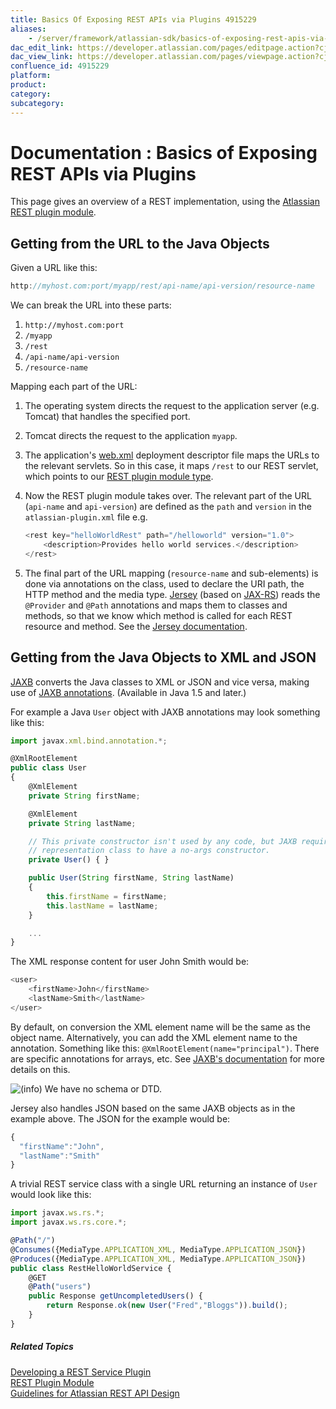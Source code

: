 ```yaml
---
title: Basics Of Exposing REST APIs via Plugins 4915229
aliases:
    - /server/framework/atlassian-sdk/basics-of-exposing-rest-apis-via-plugins-4915229.html
dac_edit_link: https://developer.atlassian.com/pages/editpage.action?cjm=wozere&pageId=4915229
dac_view_link: https://developer.atlassian.com/pages/viewpage.action?cjm=wozere&pageId=4915229
confluence_id: 4915229
platform:
product:
category:
subcategory:
---
```

# Documentation : Basics of Exposing REST APIs via Plugins

This page gives an overview of a REST implementation, using the [Atlassian REST plugin module](https://developer.atlassian.com/display/REST/REST+Plugin+Module).

## Getting from the URL to the Java Objects

Given a URL like this:

``` javascript
http://myhost.com:port/myapp/rest/api-name/api-version/resource-name
```

We can break the URL into these parts:

1.  `http://myhost.com:port`
2.  `/myapp`
3.  `/rest`
4.  `/api-name/api-version`
5.  `/resource-name`

Mapping each part of the URL:

1.  The operating system directs the request to the application server (e.g. Tomcat) that handles the specified port.
2.  Tomcat directs the request to the application `myapp`.
3.  The application's <a href="http://wiki.metawerx.net/wiki/Web.xml" class="external-link">web.xml</a> deployment descriptor file maps the URLs to the relevant servlets. So in this case, it maps `/rest` to our REST servlet, which points to our [REST plugin module type](https://developer.atlassian.com/display/REST/REST+Plugin+Module).
4.  Now the REST plugin module takes over. The relevant part of the URL (`api-name` and `api-version`) are defined as the `path` and `version` in the `atlassian-plugin.xml` file e.g.
    ``` javascript
    <rest key="helloWorldRest" path="/helloworld" version="1.0">
        <description>Provides hello world services.</description>
    </rest>
    ```

5.  The final part of the URL mapping (`resource-name` and sub-elements) is done via annotations on the class, used to declare the URI path, the HTTP method and the media type. <a href="https://jersey.dev.java.net/" class="external-link">Jersey</a> (based on <a href="https://jsr311.dev.java.net/" class="external-link">JAX-RS</a>) reads the `@Provider` and `@Path` annotations and maps them to classes and methods, so that we know which method is called for each REST resource and method. See the <a href="https://jersey.dev.java.net/use/getting-started.html" class="external-link">Jersey documentation</a>.

## Getting from the Java Objects to XML and JSON

<a href="http://java.sun.com/developer/technicalArticles/WebServices/jaxb/" class="external-link">JAXB</a> converts the Java classes to XML or JSON and vice versa, making use of <a href="https://jaxb.dev.java.net/nonav/2.1.3/docs/api/javax/xml/bind/annotation/package-summary.html" class="external-link">JAXB annotations</a>. (Available in Java 1.5 and later.)

For example a Java `User` object with JAXB annotations may look something like this:

``` javascript
import javax.xml.bind.annotation.*;

@XmlRootElement
public class User
{
    @XmlElement
    private String firstName;

    @XmlElement
    private String lastName;

    // This private constructor isn't used by any code, but JAXB requires any
    // representation class to have a no-args constructor.
    private User() { }

    public User(String firstName, String lastName)
    {
        this.firstName = firstName;
        this.lastName = lastName;
    }

    ...
}
```

The XML response content for user John Smith would be:

``` javascript
<user>
    <firstName>John</firstName>
    <lastName>Smith</lastName>
</user>
```

By default, on conversion the XML element name will be the same as the object name. Alternatively, you can add the XML element name to the annotation. Something like this: `@XmlRootElement(name="principal")`. There are specific annotations for arrays, etc. See <a href="https://jaxb.dev.java.net/" class="external-link">JAXB's documentation</a> for more details on this.

![(info)](/server/framework/atlassian-sdk/images/icons/emoticons/information.png) We have no schema or DTD.

Jersey also handles JSON based on the same JAXB objects as in the example above. The JSON for the example would be:

``` javascript
{
  "firstName":"John",
  "lastName":"Smith"
}
```

A trivial REST service class with a single URL returning an instance of `User` would look like this:

``` javascript
import javax.ws.rs.*;
import javax.ws.rs.core.*;

@Path("/")
@Consumes({MediaType.APPLICATION_XML, MediaType.APPLICATION_JSON})
@Produces({MediaType.APPLICATION_XML, MediaType.APPLICATION_JSON})
public class RestHelloWorldService {
    @GET
    @Path("users")
    public Response getUncompletedUsers() {
        return Response.ok(new User("Fred","Bloggs")).build();
    }
}
```

##### Related Topics

<a href="/pages/createpage.action?spaceKey=REST&amp;title=Developing+a+REST+Service+Plugin" class="createlink">Developing a REST Service Plugin</a>  
[REST Plugin Module](https://developer.atlassian.com/display/REST/REST+Plugin+Module)  
[Guidelines for Atlassian REST API Design](https://developer.atlassian.com/display/REST/Guidelines+for+Atlassian+REST+API+Design)

















































































































































































































































































































